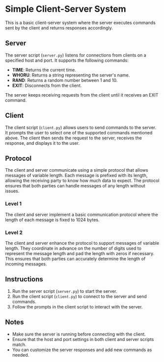 # Simple Client-Server System

This is a basic client-server system where the server executes commands sent by the client and returns responses accordingly.

## Server

The server script (`server.py`) listens for connections from clients on a specified host and port. It supports the following commands:

- **TIME**: Returns the current time.
- **WHORU**: Returns a string representing the server's name.
- **RAND**: Returns a random number between 1 and 10.
- **EXIT**: Disconnects from the client.

The server keeps receiving requests from the client until it receives an EXIT command.

## Client

The client script (`client.py`) allows users to send commands to the server. It prompts the user to select one of the supported commands mentioned above. The client then sends the request to the server, receives the response, and displays it to the user.

## Protocol

The client and server communicate using a simple protocol that allows messages of variable length. Each message is prefixed with its length, allowing the receiving party to know how much data to expect. The protocol ensures that both parties can handle messages of any length without issues.

### Level 1

The client and server implement a basic communication protocol where the length of each message is fixed to 1024 bytes.

### Level 2

The client and server enhance the protocol to support messages of variable length. They coordinate in advance on the number of digits used to represent the message length and pad the length with zeros if necessary. This ensures that both parties can accurately determine the length of incoming messages.

## Instructions

1. Run the server script (`server.py`) to start the server.
2. Run the client script (`client.py`) to connect to the server and send commands.
3. Follow the prompts in the client script to interact with the server.

## Notes

- Make sure the server is running before connecting with the client.
- Ensure that the host and port settings in both client and server scripts match.
- You can customize the server responses and add new commands as needed.
